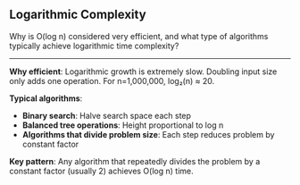 ## Logarithmic Complexity

Why is O(log n) considered very efficient, and what type of algorithms typically achieve logarithmic time complexity?

---

**Why efficient**: Logarithmic growth is extremely slow. Doubling input size only adds one operation. For n=1,000,000, log₂(n) ≈ 20.

**Typical algorithms**:
- **Binary search**: Halve search space each step
- **Balanced tree operations**: Height proportional to log n
- **Algorithms that divide problem size**: Each step reduces problem by constant factor

**Key pattern**: Any algorithm that repeatedly divides the problem by a constant factor (usually 2) achieves O(log n) time.

